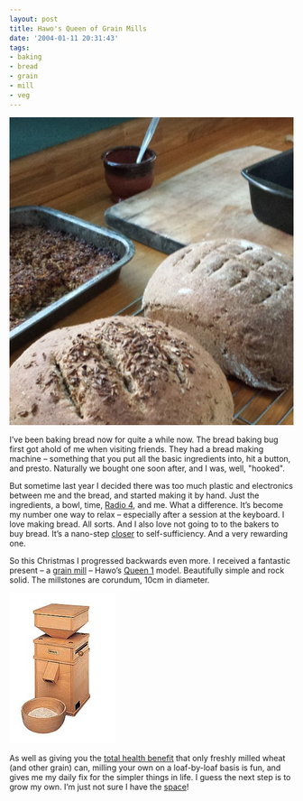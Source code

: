 ```yaml
---
layout: post
title: Hawo's Queen of Grain Mills
date: '2004-01-11 20:31:43'
tags:
- baking
- bread
- grain
- mill
- veg
---
```


![bread](/content/images/2018/02/Screen-Shot-2018-02-28-at-14.28.22.png)

I’ve been baking bread now for quite a while now. The bread baking bug first got ahold of me when visiting friends. They had a bread making machine – something that you put all the basic ingredients into, hit a button, and presto. Naturally we bought one soon after, and I was, well, "hooked".

But sometime last year I decided there was too much plastic and electronics between me and the bread, and started making it by hand. Just the ingredients, a bowl, time, [Radio 4](http://www.bbc.co.uk/radio4/), and me. What a difference. It’s become my number one way to relax – especially after a session at the keyboard. I love making bread. All sorts. And I also love not going to to the bakers to buy bread. It’s a nano-step [closer](http://www.pipetree.com/qmacro/blog/2003/01/20/a-new-year-and-a-new-approach/) to self-sufficiency. And a very rewarding one.

So this Christmas I progressed backwards even more. I received a fantastic present – a [grain mill](/~dj/2004/01/GrainMill.jpg) – Hawo’s [Queen 1](http://www.hawos.de/pages/engl/muhl8a.htm) model. Beautifully simple and rock solid. The millstones are corundum, 10cm in diameter.

![Hawo Queen 1 grain mill](/content/images/2018/02/hawo.jpg)

As well as giving you the [total health benefit](http://www.hawos.de/engl/alles2.htm) that only freshly milled wheat (and other grain) can, milling your own on a loaf-by-loaf basis is fun, and gives me my daily fix for the simpler things in life. I guess the next step is to grow my own. I’m just not sure I have the [space](/~dj/2003/09/vegplot.jpg)!


